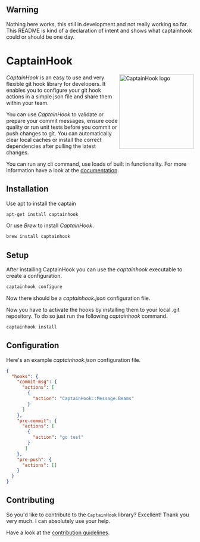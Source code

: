 ## Warning ##
Nothing here works, this still in development and not really working so far.
This README is kind of a declaration of intent and shows what captainhook could or should be one day.

# CaptainHook

<img src="https://captainhookphp.github.io/captainhook/gfx/ch.png" alt="CaptainHook logo" align="right" width="200"/>

*CaptainHook* is an easy to use and very flexible git hook library for developers.
It enables you to configure your git hook actions in a simple json file and share them within your team.

You can use *CaptainHook* to validate or prepare your commit messages, ensure code quality
or run unit tests before you commit or push changes to git. You can automatically clear
local caches or install the correct dependencies after pulling the latest changes.

You can run any cli command, use loads of built in functionality.
For more information have a look at the [documentation](https://captainhook-go.github.io/captainhook/ "CaptainHook Documentation").

## Installation

Use apt to install the captain
```bash
apt-get install captainhook
```

Or use *Brew* to install *CaptainHook*.
```bash
brew install captainhook
```

## Setup
After installing CaptainHook you can use the *captainhook* executable to create a configuration.
```bash
captainhook configure
```
Now there should be a *captainhook.json* configuration file.

Now you have to activate the hooks by installing them to
your local .git repository. To do so just run the following *captainhook* command.
```bash
captainhook install
```

## Configuration

Here's an example *captainhook.json* configuration file.
```json
{
  "hooks": {
    "commit-msg": {
      "actions": [
        {
          "action": "CaptainHook::Message.Beams"
        }
      ]
    },
    "pre-commit": {
      "actions": [
        {
          "action": "go test"
        }
       ]
    },
    "pre-push": {
      "actions": []
    }
  }
}
```

## Contributing

So you'd like to contribute to the `CaptainHook` library? Excellent! Thank you very much.
I can absolutely use your help.

Have a look at the [contribution guidelines](CONTRIBUTING.md).